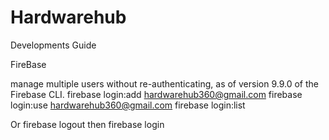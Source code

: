 # Hardwarehub


Developments Guide


FireBase

manage multiple users without re-authenticating, as of version 9.9.0 of the Firebase CLI.
firebase login:add hardwarehub360@gmail.com
firebase login:use hardwarehub360@gmail.com
firebase login:list

Or
firebase logout
then
firebase login
